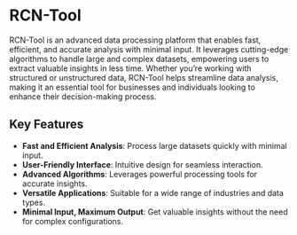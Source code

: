# RCN-Tool

RCN-Tool is an advanced data processing platform that enables fast, efficient, and accurate analysis with minimal input. It leverages cutting-edge algorithms to handle large and complex datasets, empowering users to extract valuable insights in less time. Whether you’re working with structured or unstructured data, RCN-Tool helps streamline data analysis, making it an essential tool for businesses and individuals looking to enhance their decision-making process.

## Key Features

- **Fast and Efficient Analysis**: Process large datasets quickly with minimal input.
- **User-Friendly Interface**: Intuitive design for seamless interaction.
- **Advanced Algorithms**: Leverages powerful processing tools for accurate insights.
- **Versatile Applications**: Suitable for a wide range of industries and data types.
- **Minimal Input, Maximum Output**: Get valuable insights without the need for complex configurations.
